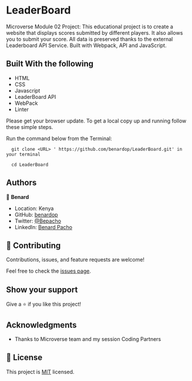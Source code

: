 # LeaderBoard
Microverse Module 02 Project: This educational project is to create a website that displays scores submitted by different players. It also allows you to submit your score. All data is preserved thanks to the external Leaderboard API Service. Built with Webpack, API and JavaScript.
 
## Built With the following

- HTML
- CSS
- Javascript
- LeaderBoard API
- WebPack
- Linter


Please get your browser update.
To get a local copy up and running follow these simple steps.

Run the command below from the Terminal:

      git clone <URL> ' https://github.com/benardop/LeaderBoard.git' in your terminal

	  cd LeaderBoard


## Authors

👤 **Benard**

- Location: Kenya
- GitHub: [benardop](https://github.com/benardop/)
- Twitter: [@Bepacho](https://twitter.com/Bepacho)
- LinkedIn: [Benard Pacho](https://www.linkedin.com/in/ochieng-benard-8264b815/)

## 🤝 Contributing

Contributions, issues, and feature requests are welcome!

Feel free to check the [issues page](https://github.com/benardop/LeaderBoard/issues).

## Show your support

Give a ⭐ if you like this project!

## Acknowledgments

- Thanks to Microverse team and my session Coding Partners

## 📝 License

This project is [MIT](./MIT.md) licensed.
